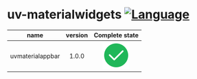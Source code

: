 # uv-materialwidgets [![Language](https://img.shields.io/badge/language-c++-brightgreen.svg)](https://github.com/crucal-crucal/uv-materialwidgets.git)
|       name       | version |               Complete state               |
|:----------------:|:-------:|:------------------------------------------:|
| uvmaterialappbar |  1.0.0  | ![checked](./mdresource/finished_24px.svg) |